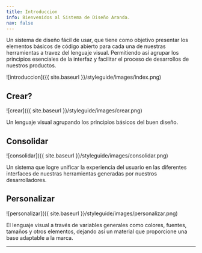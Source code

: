 ```yaml
---
title: Introduccion
info: Bienvenidos al Sistema de Diseño Aranda.
nav: false
---
```


Un sistema de diseño fácil de usar, que tiene como objetivo presentar los elementos básicos de código abierto para cada una de nuestras herramientas a travez del lenguaje visual. Permitiendo así agrupar los principios esenciales de la interfaz y facilitar el proceso de desarrollos de nuestros productos.


![introduccion]({{ site.baseurl }}/styleguide/images/index.png)

## Crear?

![crear]({{ site.baseurl }}/styleguide/images/crear.png)

Un lenguaje visual agrupando los principios básicos del buen diseño.

## Consolidar

![consolidar]({{ site.baseurl }}/styleguide/images/consolidar.png)

Un sistema que logre unificar la experiencia del usuario en las diferentes interfaces de nuestras herramientas generadas por nuestros desarrolladores.

## Personalizar

![personalizar]({{ site.baseurl }}/styleguide/images/personalizar.png)

El lenguaje visual a través de variables generales como colores, fuentes, tamaños y otros elementos, dejando así un material que proporcione una base adaptable a la marca.
___
